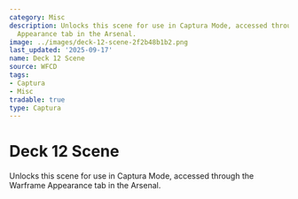```yaml
---
category: Misc
description: Unlocks this scene for use in Captura Mode, accessed through the Warframe
  Appearance tab in the Arsenal.
image: ../images/deck-12-scene-2f2b48b1b2.png
last_updated: '2025-09-17'
name: Deck 12 Scene
source: WFCD
tags:
- Captura
- Misc
tradable: true
type: Captura
---
```


# Deck 12 Scene

Unlocks this scene for use in Captura Mode, accessed through the Warframe Appearance tab in the Arsenal.

